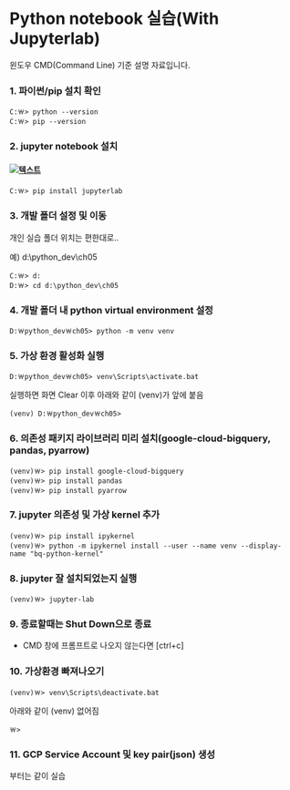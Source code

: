 # Python notebook 실습(With Jupyterlab)

윈도우 CMD(Command Line) 기준 설명 자료입니다.

### 1. 파이썬/pip 설치 확인

```CMD
C:￦> python --version
C:￦> pip --version
```

### 2. jupyter notebook 설치
#### [![텍스트](https://jupyter.org/assets/logos/rectanglelogo-greytext-orangebody-greymoons.svg)](https://jupyter.org/install)

```CMD
C:￦> pip install jupyterlab 
```

### 3. 개발 폴더 설정 및 이동

개인 실습 폴더 위치는 편한대로..

예) d:\python_dev\ch05

```CMD
C:￦> d:
D:￦> cd d:\python_dev\ch05
```

### 4. 개발 폴더 내 python virtual environment 설정

```CMD
D:￦python_dev￦ch05> python -m venv venv
```

### 5. 가상 환경 활성화 실행

```CMD
D:￦python_dev￦ch05> venv\Scripts\activate.bat
```

실행하면 화면 Clear 이후 아래와 같이 (venv)가 앞에 붙음

```CMD
(venv) D:￦python_dev￦ch05>
```

### 6. 의존성 패키지 라이브러리 미리 설치(google-cloud-bigquery, pandas, pyarrow)

```CMD
(venv)￦> pip install google-cloud-bigquery
(venv)￦> pip install pandas
(venv)￦> pip install pyarrow
```

### 7. jupyter 의존성 및 가상 kernel 추가

```CMD
(venv)￦> pip install ipykernel
(venv)￦> python -m ipykernel install --user --name venv --display-name "bq-python-kernel"
```

### 8. jupyter 잘 설치되었는지 실행

```CMD
(venv)￦> jupyter-lab
```

### 9. 종료할때는 Shut Down으로 종료

 - CMD 창에 프롬프트로 나오지 않는다면 [ctrl+c]

### 10. 가상환경 빠져나오기

```CMD
(venv)￦> venv\Scripts\deactivate.bat
```

아래와 같이 (venv) 없어짐

```CMD
￦>
```

### 11. GCP Service Account 및 key pair(json) 생성

부터는 같이 실습
